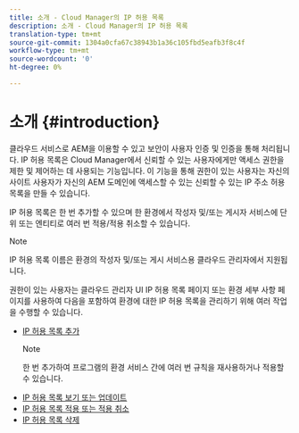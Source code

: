 ```yaml
---
title: 소개 - Cloud Manager의 IP 허용 목록
description: 소개 - Cloud Manager의 IP 허용 목록
translation-type: tm+mt
source-git-commit: 1304a0cfa67c38943b1a36c105fbd5eafb3f8c4f
workflow-type: tm+mt
source-wordcount: '0'
ht-degree: 0%

---
```



# 소개 {#introduction}

클라우드 서비스로 AEM을 이용할 수 있고 보안이 사용자 인증 및 인증을 통해 처리됩니다. IP 허용 목록은 Cloud Manager에서 신뢰할 수 있는 사용자에게만 액세스 권한을 제한 및 제어하는 데 사용되는 기능입니다. 이 기능을 통해 권한이 있는 사용자는 자신의 사이트 사용자가 자신의 AEM 도메인에 액세스할 수 있는 신뢰할 수 있는 IP 주소 허용 목록을 만들 수 있습니다.

IP 허용 목록은 한 번 추가할 수 있으며 한 환경에서 작성자 및/또는 게시자 서비스에 단위 또는 엔티티로 여러 번 적용/적용 취소할 수 있습니다.

>[!NOTE]
>IP 허용 목록 이름은 환경의 작성자 및/또는 게시 서비스용 클라우드 관리자에서 지원됩니다.

권한이 있는 사용자는 클라우드 관리자 UI IP 허용 목록 페이지 또는 환경 세부 사항 페이지를 사용하여 다음을 포함하여 환경에 대한 IP 허용 목록을 관리하기 위해 여러 작업을 수행할 수 있습니다.

* [IP 허용 목록 추가](/help/implementing/cloud-manager/ip-allow-lists/add-ip-allow-lists.md)
   >[!NOTE]
   > 한 번 추가하여 프로그램의 환경 서비스 간에 여러 번 규칙을 재사용하거나 적용할 수 있습니다.
* [IP 허용 목록 보기 또는 업데이트](/help/implementing/cloud-manager/ip-allow-lists/view-update-ip-allow-list.md)
* [IP 허용 목록 적용 또는 적용 취소](/help/implementing/cloud-manager/ip-allow-lists/apply-allow-list.md)
* [IP 허용 목록 삭제](/help/implementing/cloud-manager/ip-allow-lists/delete-ip-allow-list.md)